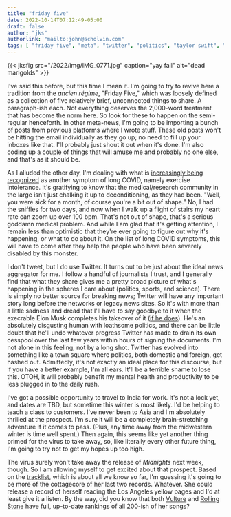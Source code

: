 ```yaml
---
title: "friday five"
date: 2022-10-14T07:12:49-05:00
draft: false
author: "jks"
authorlink: "mailto:john@scholvin.com"
tags: [ "friday five", "meta", "twitter", "politics", "taylor swift", "coronavirus", "travel"]
---
```


{{< jksfig src="/2022/img/IMG_0771.jpg" caption="yay fall" alt="dead marigolds" >}}

I've said this before, but this time I mean it. I'm going to try to revive here a tradition from the _ancien régime_, "Friday Five," which was loosely defined as a collection of five relatively brief, unconnected things to share. A paragraph-ish each. Not everything deserves the 2,000-word treatment that has become the norm here. So look for these to happen on the semi-regular henceforth. In other meta-news, I'm going to be importing a bunch of posts from previous platforms where I wrote stuff. These old posts won't be hitting the email individually as they go up; no need to fill up your inboxes like that. I'll probably just shout it out when it's done. I'm also coding up a couple of things that will amuse me and probably no one else, and that's as it should be.

As I alluded the other day, I'm dealing with what is [increasingly being recognized](https://www.washingtonpost.com/wellness/2022/10/13/long-covid-exercise-symptoms/) as another symptom of long COVID, namely exercise intolerance. It's gratifying to know that the medical/research community in the large isn't just chalking it up to deconditioning, as they had been. "Well, you were sick for a month, of course you're a bit out of shape." No, I had the sniffles for two days, and now when I walk up a flight of stairs my heart rate can zoom up over 100 bpm. That's not out of shape, that's a serious goddamn medical problem. And while I am glad that it's getting attention, I remain less than optimistic that they're ever going to figure out why it's happening, or what to do about it. On the list of long COVID symptoms, this will have to come after they help the people who have been severely disabled by this monster.

I don't tweet, but I do use Twitter. It turns out to be just about the ideal news aggregator for me. I follow a handful of journalists I trust, and I generally find that what they share gives me a pretty broad picture of what's happening in the spheres I care about (politics, sports, and science). There is simply no better source for breaking news; Twitter will have any important story long before the networks or legacy news sites. So it's with more than a little sadness and dread that I'll have to say goodbye to it when the execrable Elon Musk completes his takeover of it ([if he does](https://slate.com/technology/2022/10/elon-musk-twitter-deal-fall-apart.html)). He's an absolutely disgusting human with loathsome politics, and there can be little doubt that he'll undo whatever progress Twitter has made to drain its own cesspool over the last few years within hours of signing the documents. I'm not alone in this feeling, not by a long shot. Twitter has evolved into something like a town square where politics, both domestic and foreign, get hashed out. Admittedly, it's not exactly an ideal place for this discourse, but if you have a better example, I'm all ears. It'll be a terrible shame to lose this. OTOH, it will probably benefit my mental health and productivity to be less plugged in to the daily rush.

I've got a possible opportunity to travel to India for work. It's not a lock yet, and dates are TBD, but sometime this winter is most likely. I'd be helping to teach a class to customers. I've never been to Asia and I'm absolutely thrilled at the prospect. I'm sure it will be a completely brain-stretching adventure if it comes to pass. (Plus, any time away from the midwestern winter is time well spent.) Then again, this seems like yet another thing primed for the virus to take away, so, like literally every other future thing, I'm going to try not to get my hopes up too high.

The virus surely won't take away the release of _Midnights_ next week, though. So I am allowing myself to get excited about that prospect. Based on the [tracklist](https://pitchfork.com/news/taylor-swift-reveals-new-album-midnights-full-tracklist/), which is about all we know so far, I'm guessing it's going to be more of the cottagecore of her last two records. Whatever. She could release a record of herself reading the Los Angeles yellow pages and I'd at least give it a listen. By the way, did you know that both [Vulture](https://www.vulture.com/article/all-taylor-swift-songs-ranked-from-worst-to-best.html) and [Rolling Stone](https://www.rollingstone.com/music/music-lists/taylor-swift-songs-ranked-rob-sheffield-201800/) have full, up-to-date rankings of all 200-ish of her songs?
